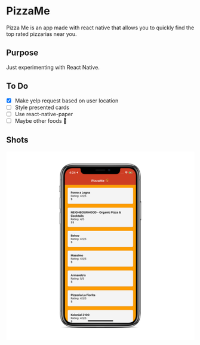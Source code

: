 # PizzaMe

Pizza Me is an app made with react native that allows you to quickly find the top rated pizzarias near you. 

## Purpose

Just experimenting with React Native. 

## To Do

- [x] Make yelp request based on user location
- [ ] Style presented cards
- [ ] Use react-native-paper
- [ ] Maybe other foods 🤔

## Shots
<img src="status.png" alt="pizzaMe" />